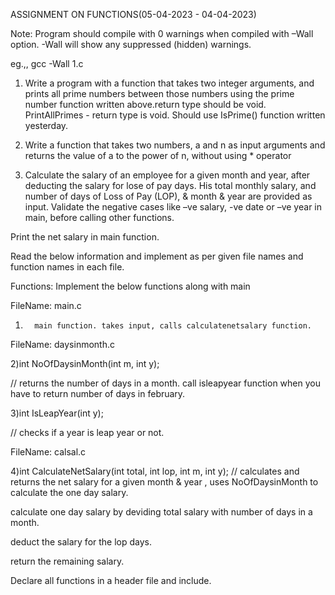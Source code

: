 

ASSIGNMENT ON FUNCTIONS(05-04-2023 - 04-04-2023)


Note: Program should compile with 0 warnings when compiled with –Wall option. -Wall will show any suppressed (hidden) warnings.

eg.,, gcc -Wall 1.c  

1) Write a program with a function that takes two integer arguments, and prints all prime numbers between those numbers using the prime number function written above.return type should be void.
PrintAllPrimes - return type is void. Should use IsPrime() function written yesterday.


2) Write a function that takes two numbers, a and n as input arguments and returns the value of a to the power of n, without using * operator


3) Calculate the salary of an employee for a given month and year, after deducting the salary for lose of pay days.
His total monthly salary, and number of days of Loss of Pay (LOP), & month & year are provided as input. Validate the negative cases like –ve salary, -ve date or –ve year in main, before calling other functions.

Print the net salary in main function. 

Read the below information and implement as per given file names and function names in each file.

Functions: Implement the below functions along with main

 

FileName: main.c

1)       main function. takes input, calls calculatenetsalary function.



FileName: daysinmonth.c

2)int  NoOfDaysinMonth(int  m, int  y);

// returns the number of days in a month. call isleapyear function when you have to return number of days in february.



3)int  IsLeapYear(int   y);

// checks if a year is leap year or not.

              

FileName: calsal.c



4)int  CalculateNetSalary(int  total, int  lop, int  m, int  y); // calculates and returns the net salary for a given month & year  , uses  NoOfDaysinMonth to calculate the one day salary.

calculate one day salary by deviding total salary with number of days in a month.

deduct the salary for the lop days.

return the remaining salary.

 

Declare all functions in a header file and include.


